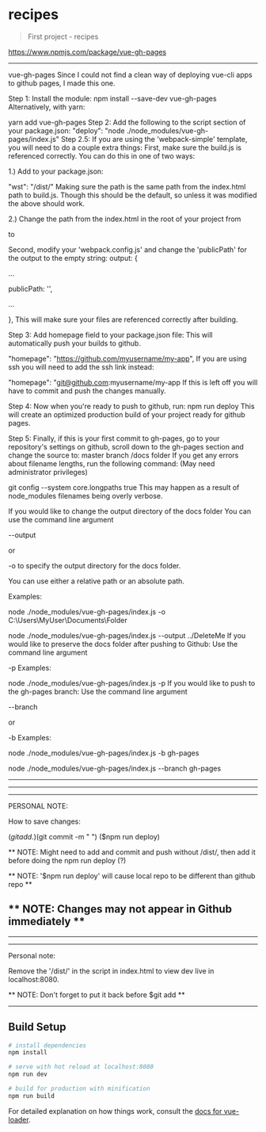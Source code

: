 # recipes

> First project - recipes

https://www.npmjs.com/package/vue-gh-pages

------------------------------------------------------------

vue-gh-pages
Since I could not find a clean way of deploying vue-cli apps to github pages, I made this one.

Step 1: Install the module:
npm install --save-dev vue-gh-pages
Alternatively, with yarn:

yarn add vue-gh-pages
Step 2: Add the following to the script section of your package.json:
"deploy": "node ./node_modules/vue-gh-pages/index.js"
Step 2.5: If you are using the 'webpack-simple' template, you will need to do a couple extra things:
First, make sure the build.js is referenced correctly.
You can do this in one of two ways:

1.) Add to your package.json:

"wst": "/dist/"
Making sure the path is the same path from the index.html path to build.js. Though this should be the default, so unless it was modified the above should work.

2.) Change the path from the index.html in the root of your project from

<script src="/dist/build.js"></script>
to

<script src="build.js"></script>
Second, modify your 'webpack.config.js' and change the 'publicPath' for the output to the empty string:
output: {

...

publicPath: '',

...

},
This will make sure your files are referenced correctly after building.

Step 3: Add homepage field to your package.json file:
This will automatically push your builds to github.

"homepage": "https://github.com/myusername/my-app",
If you are using ssh you will need to add the ssh link instead:

"homepage": "git@github.com:myusername/my-app
If this is left off you will have to commit and push the changes manually.

Step 4: Now when you're ready to push to github, run:
npm run deploy
This will create an optimized production build of your project ready for github pages.

Step 5: Finally, if this is your first commit to gh-pages, go to your repository's settings on github, scroll down to the gh-pages section and change the source to:
master branch /docs folder
If you get any errors about filename lengths, run the following command:
(May need administrator privileges)

git config --system core.longpaths true
This may happen as a result of node_modules filenames being overly verbose.

If you would like to change the output directory of the docs folder
You can use the command line argument

--output <path-to-file>

or

-o <path-to-file>
to specify the output directory for the docs folder.

You can use either a relative path or an absolute path.

Examples:

node ./node_modules/vue-gh-pages/index.js -o C:\Users\MyUser\Documents\Folder

node ./node_modules/vue-gh-pages/index.js --output ../DeleteMe
If you would like to preserve the docs folder after pushing to Github:
Use the command line argument

-p
Examples:

node ./node_modules/vue-gh-pages/index.js -p
If you would like to push to the gh-pages branch:
Use the command line argument

--branch <branch>

or

-b <branch>
Examples:

node ./node_modules/vue-gh-pages/index.js -b gh-pages

node ./node_modules/vue-gh-pages/index.js --branch gh-pages

------------------------------------------------------------
------------------------------------------------------------
------------------------------------------------------------

PERSONAL NOTE:

How to save changes:

($git add .)
($git commit -m "  ")
($npm run deploy)

** NOTE: Might need to add and commit and push without /dist/, then add it before doing the npm run deploy (?)

** NOTE: '$npm run deploy' will cause local repo to be different than github repo **

** NOTE:  Changes may not appear in Github immediately **
------------------------------------------------------------
------------------------------------------------------------
-------------------------------------------------------------

Personal note:

Remove the '/dist/' in the script in index.html to view dev live in localhost:8080.  

** NOTE: Don't forget to put it back before $git add **

-------------------------------------------------------------

## Build Setup

``` bash
# install dependencies
npm install

# serve with hot reload at localhost:8080
npm run dev

# build for production with minification
npm run build
```

For detailed explanation on how things work, consult the [docs for vue-loader](http://vuejs.github.io/vue-loader).
